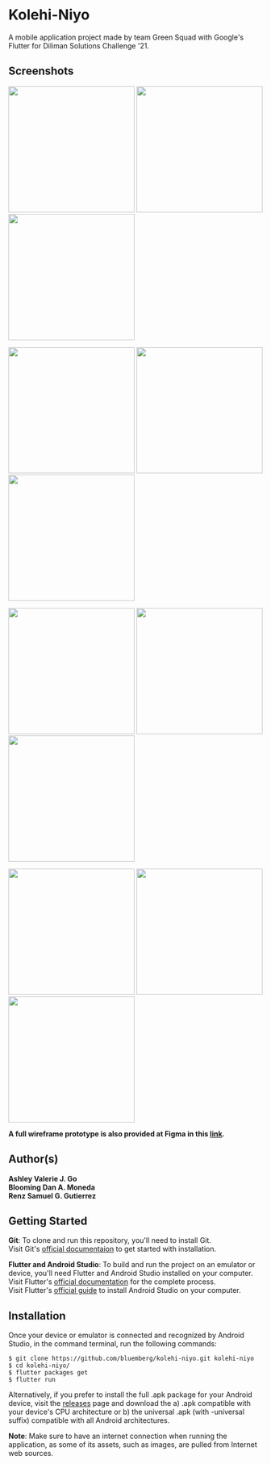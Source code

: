 # Kolehi-Niyo

A mobile application project made by team Green Squad with Google's Flutter for Diliman Solutions Challenge '21.

## Screenshots

<img src="screengrabs/splash.jpg" width="250"/> <img src="screengrabs/home.jpg" width="250"/> <img src="screengrabs/feed.jpg" width="250"/>

<img src="screengrabs/post.jpg" width="250"/> <img src="screengrabs/chat_list.jpg" width="250"/> <img src="screengrabs/chat.jpg" width="250"/>

<img src="screengrabs/courses.jpg" width="250"/> <img src="screengrabs/visit_profile.jpg" width="250"/> <img src="screengrabs/clubs.jpg" width="250"/>

<img src="screengrabs/classes.jpg" width="250"/> <img src="screengrabs/user_profile.jpg" width="250"/> <img src="screengrabs/settings.jpg" width="250"/>

**A full wireframe prototype is also provided at Figma in this [link](https://www.figma.com/file/W0krbAR0KCfsz4HuQeHbBv/Kolehi-Niyo?node-id=221%3A119).**

## Author(s)
**Ashley Valerie J. Go**\
**Blooming Dan A. Moneda**\
**Renz Samuel G. Gutierrez**

## Getting Started 
**Git**: To clone and run this repository, you'll need to install Git.\
Visit Git's [official documentaion](https://git-scm.com/book/en/v2/Getting-Started-Installing-Git) to get started with installation.

**Flutter and Android Studio**: To build and run the project on an emulator or device, you'll need Flutter and Android Studio installed on your computer.\
Visit Flutter's [official documentation](https://flutter.dev/docs/get-started/install) for the complete process.\
Visit Flutter's [official guide](https://flutter.dev/docs/get-started/install/windows#android-setup) to install Android Studio on your computer.


## Installation

Once your device or emulator is connected and recognized by Android Studio, in the command terminal, run the following commands:

    $ git clone https://github.com/bluemberg/kolehi-niyo.git kolehi-niyo
    $ cd kolehi-niyo/
    $ flutter packages get
    $ flutter run

Alternatively, if you prefer to install the full .apk package for your Android device, visit the [releases](https://github.com/bluemberg/kolehi-niyo/releases) page and download the a) .apk compatible with your device's CPU architecture or b) the universal .apk (with -universal suffix) compatible with all Android architectures.

**Note**: Make sure to have an internet connection when running the application, as some of its assets, such as images, are pulled from Internet web sources.
